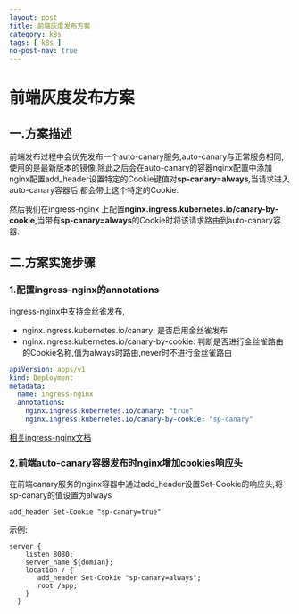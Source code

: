 ```yaml
---
layout: post
title: 前端灰度发布方案
category: k8s
tags: [ k8s ]
no-post-nav: true
---
```


# 前端灰度发布方案

## 一.方案描述

前端发布过程中会优先发布一个auto-canary服务,auto-canary与正常服务相同,使用的是最新版本的镜像.除此之后会在auto-canary的容器nginx配置中添加
nginx配置add_header设置特定的Cookie键值对**sp-canary=always**,当请求进入auto-canary容器后,都会带上这个特定的Cookie.

然后我们在ingress-nginx
上配置**nginx.ingress.kubernetes.io/canary-by-cookie**,当带有**sp-canary=always**的Cookie时将该请求路由到auto-canary容器.

## 二.方案实施步骤

### 1.配置ingress-nginx的annotations

ingress-nginx中支持金丝雀发布,

* nginx.ingress.kubernetes.io/canary: 是否启用金丝雀发布
* nginx.ingress.kubernetes.io/canary-by-cookie: 判断是否进行金丝雀路由的Cookie名称,值为always时路由,never时不进行金丝雀路由

```yaml
apiVersion: apps/v1
kind: Deployment
metadata:
  name: ingress-nginx
  annotations:
    nginx.ingress.kubernetes.io/canary: "true"
    nginx.ingress.kubernetes.io/canary-by-cookie: "sp-canary"
```

[相关ingress-nginx文档](https://kubernetes.github.io/ingress-nginx/user-guide/nginx-configuration/annotations/#canary)

### 2.前端auto-canary容器发布时nginx增加cookies响应头

在前端canary服务的nginx容器中通过add_header设置Set-Cookie的响应头,将sp-canary的值设置为always

```
add_header Set-Cookie "sp-canary=true"
```

示例:

```nginx
server {
    listen 8080;
    server_name ${domian};
    location / {
       add_header Set-Cookie "sp-canary=always";
       root /app;
    }
  }
```